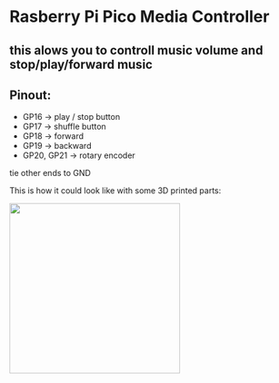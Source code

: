 # Rasberry Pi Pico Media Controller

## this alows you to controll music volume and stop/play/forward music

## Pinout:
- GP16 -> play / stop button
- GP17 -> shuffle button
- GP18 -> forward
- GP19 -> backward
- GP20, GP21 -> rotary encoder

tie other ends to GND

This is how it could look like with some 3D printed parts:

<img src="https://user-images.githubusercontent.com/55981807/164091911-98924d81-06fb-4260-83b8-fa1f0af907c5.jpg" width="300" height="300">
